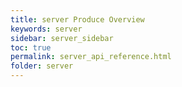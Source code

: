```yaml
---
title: server Produce Overview
keywords: server
sidebar: server_sidebar
toc: true
permalink: server_api_reference.html
folder: server
---
```


